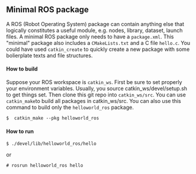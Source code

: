 Minimal ROS package
-------------------

A ROS (Robot Operating System) package can contain anything else that logically constitutes a useful module, e.g. nodes, library, dataset, launch files. A minimal ROS package only needs to have a `package.xml`.   This "minimal" package also includes a `CMakeLists.txt` and a C file `hello.c`. You could have used `catkin_create` to quickly create a new package with some bolierplate texts and file structures. 

#### How  to build

Suppose your ROS workspace is `catkin_ws`. First be sure to set properly your environment variables. Usually, you source  catkin\_ws/devel/setup.sh to get things set.  Then clone this git repo into `catkin_ws/src`. You can use `catkin_make`to build all packages in catkin_ws/src. You can also use this command to build only the `helloworld_ros` package. 

 
```
$  catkin_make --pkg helloworld_ros
```

#### How to run 

```
$ ./devel/lib/helloworld_ros/hello
```

or

```
# rosrun helloworld_ros hello
```
